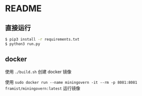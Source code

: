 # README

## 直接运行

```bash
$ pip3 install -r requirements.txt
$ python3 run.py
```

## docker

使用 `./build.sh` 创建 docker 镜像

使用 `sudo docker run --name miningovern -it --rm -p 8081:8081 framist/miningovern:latest` 运行镜像

